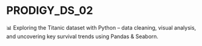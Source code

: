 # PRODIGY_DS_02
📊 Exploring the Titanic dataset with Python – data cleaning, visual analysis, and uncovering key survival trends using Pandas &amp; Seaborn.
